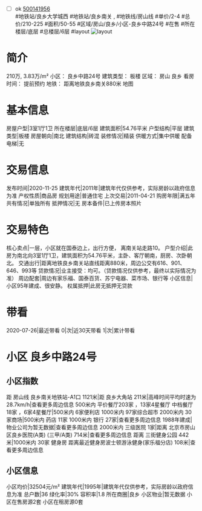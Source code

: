 - [ ] ok [500141956](https://bj.5i5j.com/ershoufang/500141956.html)  
 #地铁站/良乡大学城西 #地铁站/良乡南关 ,  #地铁线/房山线
#单价/2-4 #总价/210-225 #面积/50-55   #区域/房山/良乡/小区-良乡中路24号 #在售 #所在楼层/底层 #总楼层/6层 #layout 
![layout](http://image2.5i5j.com//group1/M00/86/8D/CgqJMl0LXR2AazcwAAC9HEJUW5w471.jpg_P5.jpg) 
# 简介 
 210万,  3.83万/m² 
小区： 良乡中路24号
建筑类型： 板楼
区域： 房山 良乡
看房时间： 提前预约
地铁： 距离地铁良乡南关880米 地图
# 基本信息 
 房屋户型|3室1厅1卫
所在楼层|底层/6层
建筑面积|54.76平米
户型结构|平层
建筑类型|板楼
房屋朝向|南北
建筑结构|砖混
装修情况|精装
供暖方式|集中供暖
配备电梯|无
# 交易信息 
 发布时间|2020-11-25
建筑年代|2011年|建筑年代仅供参考，实际房龄以政府信息为准
产权性质|商品房
规划用途|普通住宅
上次交易|2011-04-21
购房年限|满五年
共有情况|单独所有
抵押情况|无
房本备件|已上传房本照片
# 交易特色 
 核心卖点|一层，小区就在国泰边上，出行方便， 离南关站走路10。
户型介绍|此房为南北向3室1厅1卫，建筑面积为54.76平米，主卧、客厅朝南，厨房、次卧朝北。
交通出行|距离地铁良乡南关站直线距离880米，周边公交有616、901、646、993等
贷款情况|业主接受：均可。（贷款情况仅供参考，最终以实际情况为准）
周边配套|周边有家乐福、国泰百货、苏宁电器、菜市场、银行等
小区信息|小区95年建成、很安静。
权属抵押|此房无抵押无贷款
# 带看 
 2020-07-26|最近带看	 0|次|近30天带看	 1|次|累计带看
# 小区 良乡中路24号
## 小区指数 
 距 房山线 良乡南关地铁站-A1口 1121米|距 良乡大角站 211米|高峰时间平均时速为28.7km/h|查看更多周边信息
500米内 平价餐厅203家 ，13家4星餐厅
中档餐厅18家 ，6家4星餐厅|500米内 6家便利店
1000米内 97家综合超市
2000米内 30家商场|500米内 药店 11家
1000米内 银行 27家|查看更多周边信息
1988年建成|物业公司为暂无数据|查看更多周边信息
2000米内 三级医院 1家|距离 北京市房山区良乡医院(A类) (三甲/A类) 714米|查看更多周边信息
距离 三街健身公园 442米|1000米内 30家 健身房
距离最近健身房波士顿游泳健身(家乐福分店) 108米|查看更多周边信息
## 小区信息 
 小区均价|32504元/m²
建筑年代|1995年|建筑年代仅供参考，实际房龄以政府信息为准
总户数|36
绿化率|30%
容积率|1.8
所在商圈|良乡
小区物业|暂无数据
小区在售房源2套
小区在租房源0套
